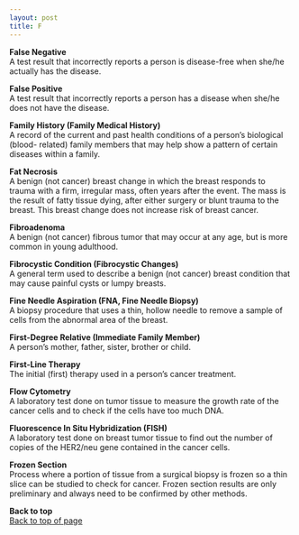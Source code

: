 ```yaml
---
layout: post
title: F
---
```


<a name="top"></a>

**False Negative** \
A test result that incorrectly reports a person is disease-free when she/he actually has the disease.
 
**False Positive** \
A test result that incorrectly reports a person has a disease when she/he does not have the disease.

**Family History (Family Medical History)** \
A record of the current and past health conditions of a person’s biological (blood- related) family members that may help show a pattern of certain diseases within a family.

**Fat Necrosis** \
A benign (not cancer) breast change in which the breast responds to trauma with a firm, irregular mass, often years after the event. The mass is the result of fatty tissue dying, after either surgery or blunt trauma to the breast. This breast change does not increase risk of breast cancer.

**Fibroadenoma** \
A benign (not cancer) fibrous tumor that may occur at any age, but is more common in young adulthood.

**Fibrocystic Condition (Fibrocystic Changes)** \
A general term used to describe a benign (not cancer) breast condition that may cause painful cysts or lumpy breasts.

**Fine Needle Aspiration (FNA, Fine Needle Biopsy)** \
A biopsy procedure that uses a thin, hollow needle to remove a sample of cells from the abnormal area of the breast.

**First-Degree Relative (Immediate Family  Member)** \
A person’s mother, father, sister, brother or child.

**First-Line Therapy** \
The initial (first) therapy used in a person’s cancer treatment.

**Flow Cytometry** \
A laboratory test done on tumor tissue to measure the growth rate of the cancer cells and to check if the cells have too much DNA.

**Fluorescence In Situ Hybridization (FISH)** \
A laboratory test done on breast tumor tissue to find out the number of copies of the HER2/neu gene contained in the cancer cells.

**Frozen Section** \
Process where a portion of tissue from a surgical biopsy is frozen so a thin slice can be studied to check for cancer. Frozen section results are only preliminary and always need to be confirmed by other methods.

**Back to top** \
<a href="#top">Back to top of page</a>